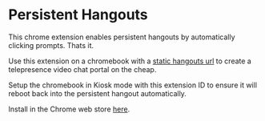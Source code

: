 # Persistent Hangouts
This chrome extension enables persistent hangouts by automatically clicking prompts.  Thats it.

Use this extension on a chromebook with a [static hangouts url](http://www.gregarnette.com/blog/2013/12/how-to-simple-persistent-google-hangout-virtual-conference-rooms/) to create a telepresence video chat portal on the cheap.

Setup the chromebook in Kiosk mode with this extension ID to ensure it will reboot back into the persistent hangout automatically.

Install in the Chrome web store [here](https://chrome.google.com/webstore/detail/jijmekelidiehnmkiaegmpkpgcceniam/publish-delayed).
